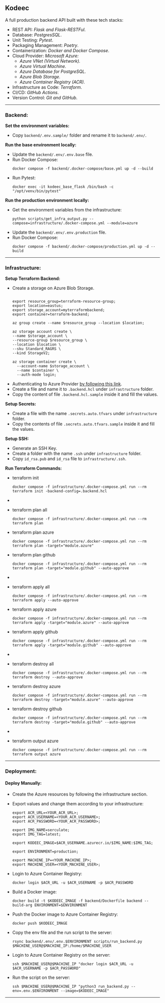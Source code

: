 ## Kodeec
A full production backend API built with these tech stacks:

- REST API: _Flask and Flask-RESTFul_.
- Database: _PostgresSQL_.
- Unit Testing: _Pytest_.
- Packaging Management: _Poetry_.
- Containerization: _Docker and Docker Compose_.
- Cloud Provider: _Microsoft Azure:_
  - _Azure VNet (Virtual Network)._
  - _Azure Virtual Machine._
  - _Azure Database for PostgreSQL._
  - _Azure Blob Storage._
  - _Azure Container Registry (ACR)._
- Infrastructure as Code: _Terraform_.
- CI/CD: _GitHub Actions_.
- Version Control: _Git and GitHub_.

---

### Backend:

**Set the environment variables:**
- Copy `backend/.env.sample/` folder and rename it to `backend/.env/`.

**Run the base environment locally:**
- Update the `backend/.env/.env.base` file.
- Run Docker Compose:
  ```shell
  docker compose -f backend/.docker-compose/base.yml up -d --build
  ```
- Run Pytest:
  ```shell
  docker exec -it kodeec_base_flask /bin/bash -c "/opt/venv/bin/pytest"
  ```

**Run the production environment locally:**
- Get the environment variables from the infrastructure:
  ```shell
  python scripts/get_infra_output.py --compose=infrastructure/.docker-compose.yml --module=azure
  ```
- Update the `backend/.env/.env.production` file.
- Run Docker Compose:
  ```shell
  docker compose -f backend/.docker-compose/production.yml up -d --build
  ```

---

### Infrastructure:

**Setup Terraform Backend:**
- Create a storage on Azure Blob Storage.
  ```shell

  export resource_group=terraform-resource-group;
  export location=eastus;
  export storage_account=myterraformbackend;
  export container=terraform-backend;

  az group create --name $resource_group --location $location;
  
  az storage account create \
  --name $storage_account \
  --resource-group $resource_group \
  --location $location \
  --sku Standard_RAGRS \
  --kind StorageV2;
  
  az storage container create \
    --account-name $storage_account \
    --name $container \
    --auth-mode login;
  
  ```
- Authenticating to Azure Provider [by following this link](https://registry.terraform.io/providers/hashicorp/azurerm/latest/docs/guides/service_principal_client_secret).
- Create a file and name it to `.backend.hcl` under `infrastructure` folder.
- Copy the content of file `.backend.hcl.sample` inside it and fill the values.

**Setup Secrets:**
- Create a file with the name `.secrets.auto.tfvars` under `infrastructure` folder.
- Copy the contents of file `.secrets.auto.tfvars.sample` inside it and fill the values.

**Setup SSH:**
- Generate an SSH Key.
- Create a folder with the name `.ssh` under `infrastructure` folder.
- Copy `id_rsa.pub` and `id_rsa` file to `infrastructure/.ssh`.

**Run Terraform Commands:**

- terraform init
  ```shell
  docker compose -f infrastructure/.docker-compose.yml run --rm terraform init -backend-config=.backend.hcl
  ```

-
- terraform plan all
  ```shell
  docker compose -f infrastructure/.docker-compose.yml run --rm terraform plan
  ```
- terraform plan azure
  ```shell
  docker compose -f infrastructure/.docker-compose.yml run --rm terraform plan -target="module.azure"
  ```
- terraform plan github
  ```shell
  docker compose -f infrastructure/.docker-compose.yml run --rm terraform plan -target="module.github" --auto-approve
  ```


-
- terraform apply all
  ```shell
  docker compose -f infrastructure/.docker-compose.yml run --rm terraform apply --auto-approve
  ```
- terraform apply azure
  ```shell
  docker compose -f infrastructure/.docker-compose.yml run --rm terraform apply -target="module.azure" --auto-approve
  ```
- terraform apply github
  ```shell
  docker compose -f infrastructure/.docker-compose.yml run --rm terraform apply -target="module.github" --auto-approve
  ```


- 
- terraform destroy all
  ```shell
  docker compose -f infrastructure/.docker-compose.yml run --rm terraform destroy --auto-approve
  ```
- terraform destroy azure
  ```shell
  docker compose -f infrastructure/.docker-compose.yml run --rm terraform destroy -target="module.azure" --auto-approve
  ```
- terraform destroy github
  ```shell
  docker compose -f infrastructure/.docker-compose.yml run --rm terraform destroy -target="module.github" --auto-approve
  ```

- 
- terraform output azure
  ```shell
  docker compose -f infrastructure/.docker-compose.yml run --rm terraform output azure
  ```

---

### Deployment:

#### Deploy Manually:
- Create the Azure resources by following the infrastructure section.
- Export values and change them according to your infrastructure:
  ```shell
  export ACR_URL=<YOUR_ACR_URL>;
  export ACR_USERNAME=<YOUR_ACR_USERNAME>;
  export ACR_PASSWORD=<YOUR_ACR_PASSWORD>;
  
  export IMG_NAME=serculate;
  export IMG_TAG=latest;
  
  export KODEEC_IMAGE=$ACR_USERNAME.azurecr.io/$IMG_NAME:$IMG_TAG;
  
  export ENVIRONMENT=production;
  
  export MACHINE_IP=<YOUR_MACHINE_IP>;
  export MACHINE_USER=<YOUR_MACHINE_USER>;
  ```


- Login to Azure Container Registry:
  ```shell
  docker login $ACR_URL -u $ACR_USERNAME -p $ACR_PASSWORD
  ```
- Build a Docker image:
  ```shell
  docker build -t $KODEEC_IMAGE -f backend/Dockerfile backend --build-arg ENVIRONMENT=$ENVIRONMENT
  ```
- Push the Docker image to Azure Container Registry:
  ```shell
  docker push $KODEEC_IMAGE
  ```


- Copy the env file and the run script to the server:
  ```shell
  rsync backend/.env/.env.$ENVIRONMENT scripts/run_backend.py $MACHINE_USER@$MACHINE_IP:/home/$MACHINE_USER
  ```


- Login to Azure Container Registry on the server:
  ```shell
  ssh $MACHINE_USER@$MACHINE_IP "docker login $ACR_URL -u $ACR_USERNAME -p $ACR_PASSWORD"
  ```
- Run the script on the server:
  ```shell
  ssh $MACHINE_USER@$MACHINE_IP "python3 run_backend.py --env=.env.$ENVIRONMENT --image=$KODEEC_IMAGE"
  ```

---
